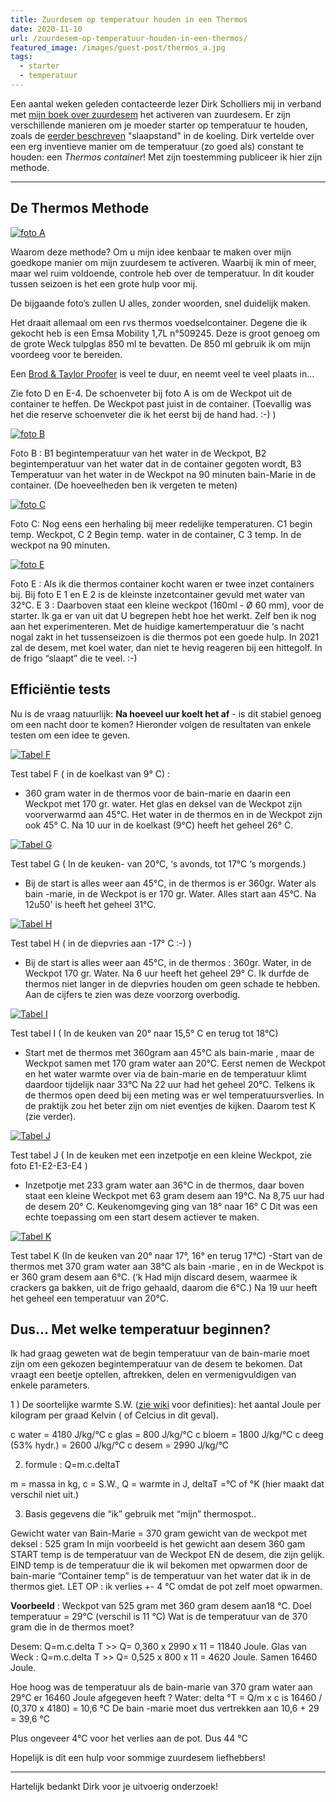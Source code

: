 ```yaml
---
title: Zuurdesem op temperatuur houden in een Thermos
date: 2020-11-10
url: /zuurdesem-op-temperatuur-houden-in-een-thermos/
featured_image: /images/guest-post/thermos_a.jpg
tags:
  - starter
  - temperatuur
---
```


Een aantal weken geleden contacteerde lezer Dirk Scholliers mij in verband met [mijn boek over zuurdesem](/het-boek) het activeren van zuurdesem. Er zijn verschillende manieren om je moeder starter op temperatuur te houden, zoals de [eerder beschreven](/hoe-onderhoud-ik-mijn-desem/) "slaapstand" in de koeling. Dirk vertelde over een erg inventieve manier om de temperatuur (zo goed als) constant te houden: een _Thermos container_! Met zijn toestemming publiceer ik hier zijn methode.

---

## De Thermos Methode

[![foto A](/images/guest-post/thermos_a.jpg)](/images/guest-post/thermos_a.jpg)

Waarom deze  methode?  Om u mijn idee kenbaar te maken over mijn goedkope manier om mijn zuurdesem te activeren. Waarbij ik min of meer, maar wel ruim voldoende, controle heb over de temperatuur.
In dit kouder tussen seizoen is het een grote hulp voor mij.

De bijgaande foto’s zullen U alles, zonder woorden, snel duidelijk maken.

Het draait allemaal om een rvs thermos voedselcontainer. Degene die ik gekocht heb is een Emsa Mobility 1,7L  n°509245. Deze is groot genoeg om de grote Weck tulpglas 850 ml te bevatten. De 850 ml gebruik ik om mijn voordeeg voor te bereiden.

Een [Brod & Taylor Proofer](https://brodandtaylor.com/pages/folding-proofer-slow-cooker) is veel te duur, en neemt veel te veel plaats in... 

Zie foto D en E-4.
De schoenveter bij foto A is om de Weckpot uit de container te heffen.
De Weckpot past juist in de container.
(Toevallig was het die reserve schoenveter die ik het eerst bij de hand had. :-) )

[![foto B](/images/guest-post/thermos_b.jpg)](/images/guest-post/thermos_b.jpg)

Foto B : B1 begintemperatuur van het water in de Weckpot,  B2 begintemperatuur van het water dat in de container gegoten wordt, B3 Temperatuur van het water in de Weckpot na 90 minuten bain-Marie in de container.
(De hoeveelheden ben ik vergeten te meten)

[![foto C](/images/guest-post/thermos_c.jpg)](/images/guest-post/thermos_c.jpg)

Foto C: Nog eens een herhaling bij meer redelijke temperaturen. C1 begin temp. Weckpot, C 2 Begin temp. water in de container, C 3 temp. In de weckpot na 90 minuten.

[![foto E](/images/guest-post/thermos_e.jpg)](/images/guest-post/thermos_e.jpg)

Foto E : Als ik die thermos container kocht waren er twee inzet containers bij. Bij foto E 1 en E 2 is de kleinste inzetcontainer gevuld met water van 32°C.
E 3 : Daarboven staat een kleine weckpot (160ml - Ø 60 mm), voor de starter.
 Ik ga er van uit dat U begrepen hebt hoe het werkt.
Zelf ben ik nog aan het experimenteren.
Met de huidige kamertemperatuur die ‘s nacht nogal zakt in het tussenseizoen is die thermos pot een goede hulp.
In 2021 zal de desem, met koel water, dan niet te hevig reageren bij een hittegolf. In de frigo “slaapt” die te veel. :-)

## Efficiëntie tests

Nu is de vraag natuurlijk: **Na hoeveel uur koelt het af** - is dit stabiel genoeg om een nacht door te komen? Hieronder volgen de resultaten van enkele testen om een idee te geven. 

[![Tabel F](/images/guest-post/tabel-f.jpg)](/images/guest-post/tabel-f.jpg)

Test tabel F ( in de koelkast van 9° C) :
- 360 gram water in de thermos voor de bain-marie en daarin een Weckpot met 170 gr. water. Het glas en deksel van de Weckpot zijn voorverwarmd aan 45°C. Het water in de thermos en in de Weckpot zijn ook 45° C.
Na 10 uur in de koelkast (9°C) heeft het geheel  26° C.

[![Tabel G](/images/guest-post/tabel-g.jpg)](/images/guest-post/tabel-g.jpg)

Test tabel G ( In de keuken- van 20°C, ‘s avonds, tot 17°C ‘s morgends.)
- Bij de start is alles weer aan 45°C, in de thermos is er 360gr. Water als bain -marie, in de Weckpot is er 170 gr. Water. Alles start aan 45°C.
Na 12u50' is heeft het geheel 31°C.

[![Tabel H](/images/guest-post/tabel-h.jpg)](/images/guest-post/tabel-h.jpg)

Test tabel H ( in de diepvries aan -17° C :-) )
 - Bij de start is alles weer aan 45°C, in de thermos : 360gr. Water, in de Weckpot 170 gr. Water.
Na 6 uur heeft het geheel 29° C.
Ik durfde de thermos niet langer in de diepvries houden om geen schade te hebben.
Aan de cijfers te zien was deze voorzorg overbodig.

[![Tabel I](/images/guest-post/tabel-i.jpg)](/images/guest-post/tabel-i.jpg)

Test tabel I ( In de keuken van 20° naar 15,5° C en terug tot 18°C)
- Start met de thermos met 360gram aan 45°C als bain-marie , maar de Weckpot samen  met 170 gram water aan 20°C. Eerst nemen de Weckpot en het water warmte over via de bain-marie en de temperatuur klimt daardoor tijdelijk naar 33°C
Na 22 uur had het geheel 20°C.
Telkens ik de thermos open deed bij een meting was er wel temperatuursverlies.
In de praktijk zou het beter zijn om niet eventjes de kijken. Daarom test K (zie verder).

[![Tabel J](/images/guest-post/tabel-j.jpg)](/images/guest-post/tabel-j.jpg)

Test tabel J ( In de keuken met een inzetpotje en een kleine Weckpot, zie foto E1-E2-E3-E4 )
- Inzetpotje met 233 gram water aan 36°C in de thermos, daar boven staat een kleine Weckpot met 63 gram desem aan 19°C.
Na 8,75 uur had de desem 20° C.
Keukenomgeving ging van 18° naar 16° C
Dit was een echte toepassing om een  start desem actiever te maken.

[![Tabel K](/images/guest-post/tabel-k.jpg)](/images/guest-post/tabel-k.jpg)

Test tabel K (In de keuken van 20° naar 17°, 16° en terug 17°C)
-Start van de thermos met 370 gram water aan 38°C als bain -marie , en in de Weckpot is er 360 gram desem aan 6°C. (‘k Had mijn discard desem, waarmee ik crackers ga bakken, uit de frigo gehaald, daarom die 6°C.)
Na 19 uur heeft het geheel een temperatuur van 20°C.

## Dus... Met welke temperatuur beginnen?

Ik had graag geweten wat de begin temperatuur van de bain-marie moet zijn om een gekozen begintemperatuur van de desem te bekomen. Dat vraagt een beetje optellen, aftrekken, delen en vermenigvuldigen van enkele parameters.

1 ) De soortelijke warmte S.W. ([zie wiki](https://nl.wikipedia.org/wiki/Soortelijke_warmte) voor definities): het aantal Joule per kilogram per graad Kelvin ( of Celcius in dit geval).

c water = 4180 J/kg/°C
c glas   = 800 J/kg/°C
c bloem = 1800 J/kg/°C
c deeg (53% hydr.) = 2600 J/kg/°C
c desem = 2990 J/kg/°C

2) formule : Q=m.c.deltaT

m = massa in kg,   c = S.W., Q = warmte in J, deltaT =°C of °K (hier maakt dat verschil niet uit.)

3) Basis gegevens die “ik” gebruik met “mijn” thermospot..

Gewicht water van Bain-Marie = 370 gram
gewicht van de weckpot met deksel : 525 gram
In mijn voorbeeld is het gewicht aan desem 360 gam
START temp is de temperatuur van de Weckpot EN de desem, die zijn gelijk.
EIND temp is de temperatuur die ik wil bekomen met opwarmen door de bain-marie
“Container temp” is de temperatuur van het water dat ik in de thermos giet.
LET OP : ik verlies +- 4 °C omdat de pot zelf moet opwarmen.

**Voorbeeld** :
Weckpot van 525 gram met 360 gram desem aan18 °C.
Doel temperatuur = 29°C (verschil is 11 °C)
Wat is de temperatuur van de 370 gram die in de thermos moet?

Desem: Q=m.c.delta T >>  Q= 0,360 x 2990 x 11 = 11840 Joule.
Glas van Weck : Q=m.c.delta T >>  Q= 0,525 x 800 x 11 = 4620 Joule.
Samen 16460 Joule.

Hoe hoog was de temperatuur als de bain-marie van  370 gram water aan 29°C er
16460 Joule afgegeven heeft ?
Water: delta °T = Q/m x c is 16460 / (0,370 x 4180) = 10,6 °C
De bain -marie moet dus vertrekken aan 10,6 + 29 = 39,6 °C

Plus ongeveer 4°C voor het verlies aan de pot. Dus 44 °C


Hopelijk is dit een hulp voor sommige zuurdesem liefhebbers!

---

Hartelijk bedankt Dirk voor je uitvoerig onderzoek!

